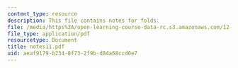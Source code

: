 ```yaml
---
content_type: resource
description: This file contains notes for folds.
file: /media/https%3A/open-learning-course-data-rc.s3.amazonaws.com/12-113-structural-geology-fall-2005/aeaf9179b2348f732f9bd84a68ccd0e7_notes11.pdf
file_type: application/pdf
resourcetype: Document
title: notes11.pdf
uid: aeaf9179-b234-8f73-2f9b-d84a68ccd0e7
---
```

